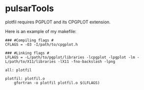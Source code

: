 # pulsarTools

plotfil requires PGPLOT and its CPGPLOT extension.

Here is an example of my makefile:

```
### #Compiling flags #
CFLAGS = -O3 -I/path/to/cpgplot.h

### #Linking flags #
LFLAGS = -L/path/to/pgplot/libraries -lcpgplot -lpgplot -lm -L/path/to/X11/libraries -lX11 -fno-backslash -lpng

all: plotfil

plotfil: plotfil.o
	gfortran -o plotfil plotfil.o $(LFLAGS)
```
